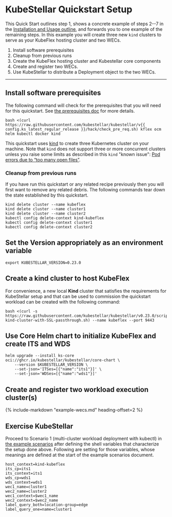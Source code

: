# KubeStellar Quickstart Setup

This Quick Start outlines step 1, shows a concrete example of steps 2--7 in the [Installation and Usage outline](user-guide-intro.md), and forwards you to one example of the remaining steps. In this example you will create three new `kind` clusters to serve as your KubeFlex hosting cluster and two WECs.

  1. Install software prerequisites
  1. Cleanup from previous runs
  1. Create the KubeFlex hosting cluster and Kubestellar core components
  1. Create and register two WECs.
  1. Use KubeStellar to distribute a Deployment object to the two WECs.

---
## Install software prerequisites

The following command will check for the prerequisites that you will need for this quickstart. See [the prerequisites doc](pre-reqs.md) for more details.

```shell
bash <(curl https://raw.githubusercontent.com/kubestellar/kubestellar/v{{ config.ks_latest_regular_release }}/hack/check_pre_req.sh) kflex ocm helm kubectl docker kind
```

This quickstart uses [kind](https://kind.sigs.k8s.io/) to create three Kubernetes cluster on your machine.
Note that `kind` does not support three or more concurrent clusters unless you raise some limits as described in this `kind` "known issue": [Pod errors due to “too many open files”](https://kind.sigs.k8s.io/docs/user/known-issues/#pod-errors-due-to-too-many-open-files).

### Cleanup from previous runs

If you have run this quickstart or any related recipe previously then
you will first want to remove any related debris. The following
commands tear down the state established by this quickstart.

```shell
kind delete cluster --name kubeflex
kind delete cluster --name cluster1
kind delete cluster --name cluster2
kubectl config delete-context kind-kubeflex
kubectl config delete-context cluster1
kubectl config delete-context cluster2
```

## Set the Version appropriately as an environment variable

```shell
export KUBESTELLAR_VERSION=0.23.0
```

## Create a kind cluster to host KubeFlex

For convenience, a new local **Kind** cluster that satisfies the requirements for KubeStellar setup and that can be used to commission the quickstart workload can be created with the following command:

```shell
bash <(curl -s https://raw.githubusercontent.com/kubestellar/kubestellar/v0.23.0/scripts/create-kind-cluster-with-SSL-passthrough.sh) --name kubeflex --port 9443
```

## Use Core Helm chart to initialize KubeFlex and create ITS and WDS

```shell
helm upgrade --install ks-core oci://ghcr.io/kubestellar/kubestellar/core-chart \
    --version $KUBESTELLAR_VERSION \
    --set-json='ITSes=[{"name":"its1"}]' \
    --set-json='WDSes=[{"name":"wds1"}]'
```

## Create and register two workload execution cluster(s)

 {%
    include-markdown "example-wecs.md"
    heading-offset=2
 %}

## Exercise KubeStellar

Proceed to Scenario 1 (multi-cluster workload deployment with kubectl) in [the example scenarios](example-scenarios.md) after defining the shell variables that characterize the setup done above. Following are setting for those variables, whose meanings are defined at the start of the example scenarios document.

```shell
host_context=kind-kubeflex
its_cp=its1
its_context=its1
wds_cp=wds1
wds_context=wds1
wec1_name=cluster1
wec2_name=cluster2
wec1_context=$wec1_name
wec2_context=$wec2_name
label_query_both=location-group=edge
label_query_one=name=cluster1
```
